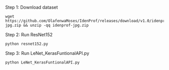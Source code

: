 Step 1: Download dataset
```
wget https://github.com/OlafenwaMoses/IdenProf/releases/download/v1.0/idenprof-jpg.zip && unzip -qq idenprof-jpg.zip
```
Step 2: Run ResNet152

```
python resnet152.py
```

Step 3: Run LeNet_KerasFuntionalAPI.py
```
python LeNet_KerasFuntionalAPI.py
```
